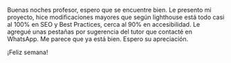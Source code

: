 Buenas noches profesor, espero que se encuentre bien. Le presento mi proyecto, hice modificaciones mayores que según lighthouse está todo casi al 100% en SEO y Best Practices, cerca al 90% en accesibilidad. Le agregué unas pestañas por sugerencia del tutor que contacté en WhatsApp. Me parece que ya está bien. Espero su apreciación.

¡Feliz semana!
